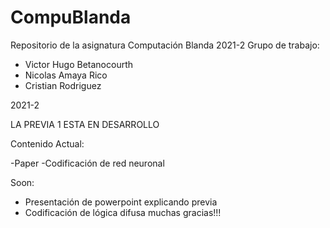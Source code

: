 # CompuBlanda
Repositorio de la asignatura Computación Blanda 2021-2
Grupo de trabajo: 
* Victor Hugo Betanocourth
* Nicolas Amaya Rico
* Cristian Rodriguez

2021-2

LA PREVIA 1 ESTA EN DESARROLLO

Contenido Actual:

-Paper
-Codificación de red neuronal

Soon:
- Presentación de powerpoint explicando previa
- Codificación de lógica difusa
muchas gracias!!!
